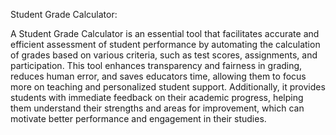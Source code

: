 Student Grade Calculator:


A Student Grade Calculator is an essential tool that facilitates accurate and efficient assessment of student performance by automating the calculation of grades based on various criteria, such as test scores, assignments, and participation. This tool enhances transparency and fairness in grading, reduces human error, and saves educators time, allowing them to focus more on teaching and personalized student support. Additionally, it provides students with immediate feedback on their academic progress, helping them understand their strengths and areas for improvement, which can motivate better performance and engagement in their studies.
